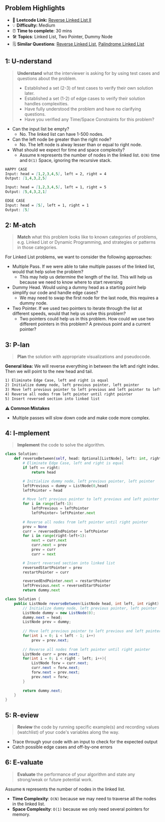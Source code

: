 ## Problem Highlights

* 🔗 **Leetcode Link:** [Reverse Linked List II](https://leetcode.com/problems/reverse-linked-list-ii/)
* 💡 **Difficulty:** Medium
* ⏰ **Time to complete**: 30 mins
* 🛠️ **Topics**: Linked List, Two Pointer, Dummy Node
* 🗒️ **Similar Questions**: [Reverse Linked List](https://leetcode.com/problems/reverse-linked-list/), [Palindrome Linked List](https://leetcode.com/problems/palindrome-linked-list/)
    
## 1: U-nderstand
 
> **Understand** what the interviewer is asking for by using test cases and questions about the problem.
> 
> - Established a set (2-3) of test cases to verify their own solution later.
> - Established a set (1-2) of edge cases to verify their solution handles complexities.
> - Have fully understood the problem and have no clarifying questions.
> - Have you verified any Time/Space Constraints for this problem?

- Can the input list be empty?
    - No. The linked list can have 1-500 nodes.
- Can the left node be greater than the right node?
    - No. The left node is alway lesser than or equal to right node.
- What should we expect for time and space complexity?
    - Assume `N` represents the number of nodes in the linked list. `O(N)` time and `O(1)` Space, ignoring the recursive stack.

```markdown
HAPPY CASE
Input: head = [1,2,3,4,5], left = 2, right = 4
Output: [1,4,3,2,5]

Input: head = [1,2,3,4,5], left = 1, right = 5
Output: [5,4,3,2,1]

EDGE CASE
Input: head = [5], left = 1, right = 1
Output: [5]
```   
    
## 2: M-atch

<!-- See https://docs.google.com/document/d/1hYT1hoOJ6pFIt8A5q-PIZmYP7pB4WqlzyUJgFx9x2mY/edit#heading=h.ya2de4n4zsds for list of algorithms based on question type-->

> **Match** what this problem looks like to known categories of problems, e.g. Linked List or Dynamic Programming, and strategies or patterns in those categories.

For Linked List problems, we want to consider the following approaches:

- Multiple Pass. If we were able to take multiple passes of the linked list, would that help solve the problem?
    - This may help us determine the length of the list. This will help us because we need to know where to start reversing
- Dummy Head. Would using a dummy head as a starting point help simplify our code and handle edge cases?
    - We may need to swap the first node for the last node, this requires a dummy node. 
- Two Pointer. If we used two pointers to iterate through the list at different speeds, would that help us solve this problem?
    - Two pointers could help us in this problem. How could we use two different pointers in this problem? A previous point and a current pointer?

## 3: P-lan

> **Plan** the solution with appropriate visualizations and pseudocode.

**General Idea:** We will reverse everything in between the left and right index. Then we will point to the new head and tail. 

```markdown
1) Eliminate Edge Case, left and right is equal
2) Initialize dummy node, left previous pointer, left pointer
3) Move left previous pointer to left previous and left pointer to left
4) Reverse all nodes from left pointer until right pointer
5) Insert reversed section into linked list
```

**⚠️ Common Mistakes**

* Multiple passes will slow down code and make code more complex.

## 4: I-mplement

> **Implement** the code to solve the algorithm.

```python
class Solution:
    def reverseBetween(self, head: Optional[ListNode], left: int, right: int) -> Optional[ListNode]:
        # Eliminate Edge Case, left and right is equal
        if left == right:
            return head

        # Initialize dummy node, left previous pointer, left pointer
        leftPrevious = dummy = ListNode(0,head)
        leftPointer = head

        # Move left previous pointer to left previous and left pointer to left
        for i in range(left-1):
            leftPrevious = leftPointer
            leftPointer= leftPointer.next
        
        # Reverse all nodes from left pointer until right pointer
        prev = None
        curr = reversedEndPointer = leftPointer
        for i in range(right-left+1):
            next = curr.next
            curr.next = prev
            prev = curr
            curr = next

        # Insert reversed section into linked list
        reversedStartPointer = prev
        restartPointer = curr

        reversedEndPointer.next = restartPointer
        leftPrevious.next = reversedStartPointer
        return dummy.next
```
```java
class Solution {
    public ListNode reverseBetween(ListNode head, int left, int right) {
        // Initialize dummy node, left previous pointer, left pointer
        ListNode dummy = new ListNode(0); 
        dummy.next = head;
        ListNode prev = dummy; 
        
        // Move left previous pointer to left previous and left pointer to left
        for(int i = 0; i < left - 1; i++)
            prev = prev.next; 
        
        // Reverse all nodes from left pointer until right pointer
        ListNode curr = prev.next; 
        for(int i = 0; i < right - left; i++){
            ListNode forw = curr.next;
            curr.next = forw.next;
            forw.next = prev.next;
            prev.next = forw;
        }
        
        return dummy.next;
    }
}
```    

## 5: R-eview

> **Review** the code by running specific example(s) and recording values (watchlist) of your code's variables along the way.

- Trace through your code with an input to check for the expected output
- Catch possible edge cases and off-by-one errors

## 6: E-valuate

> **Evaluate** the performance of your algorithm and state any strong/weak or future potential work.

Assume `N` represents the number of nodes in the linked list.

* **Time Complexity**: `O(N)` because we may need to traverse all the nodes in the linked list.
* **Space Complexity**: `O(1)` because we only need several pointers for memory.